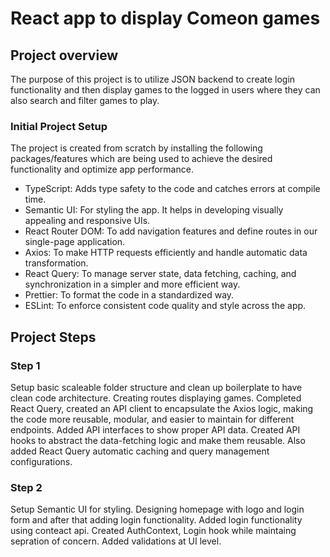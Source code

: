 # React app to display Comeon games

## Project overview

The purpose of this project is to utilize JSON backend to create login functionality and then display games to the logged in users where they can also search and filter games to play.

### Initial Project Setup

The project is created from scratch by installing the following packages/features which are being used to achieve the desired functionality and optimize app performance.

- TypeScript: Adds type safety to the code and catches errors at compile time.
- Semantic UI: For styling the app. It helps in developing visually appealing and responsive UIs.
- React Router DOM: To add navigation features and define routes in our single-page application.
- Axios: To make HTTP requests efficiently and handle automatic data transformation.
- React Query: To manage server state, data fetching, caching, and synchronization in a simpler and more efficient way.
- Prettier: To format the code in a standardized way.
- ESLint: To enforce consistent code quality and style across the app.

## Project Steps

### Step 1

Setup basic scaleable folder structure and clean up boilerplate to have clean code architecture. Creating routes displaying games. Completed React Query, created an API client to encapsulate the Axios logic, making the code more reusable, modular, and easier to maintain for different endpoints. Added API interfaces to show proper API data. Created API hooks to abstract the data-fetching logic and make them reusable. Also added React Query automatic caching and query management configurations.

### Step 2

Setup Semantic UI for styling. Designing homepage with logo and login form and after that adding login functionality. Added login functionality using conteact api. Created AuthContext, Login hook while maintaing sepration of concern. Added validations at UI level.
